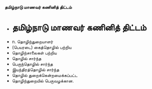 **தமிழ்நாடு மாணவர் கணினித் திட்டம்**
- # தமிழ்நாடு மாணவர் கணினித் திட்டம்
- n. தொழிற்துறையாளர்
- (பெயரடை) கைத்தொழில் பற்றிய
- தொழிற்சாலைகள் பற்றிய
- தொழில் சார்ந்த
- பெருந்தொழில் சார்ந்த
-  இயந்திரத்தொழில் சார்ந்த
- தொழில் துறைக்கென்றமைக்கப்பட்ட
- தொழிற்துறையில் பெருவழக்கான.

